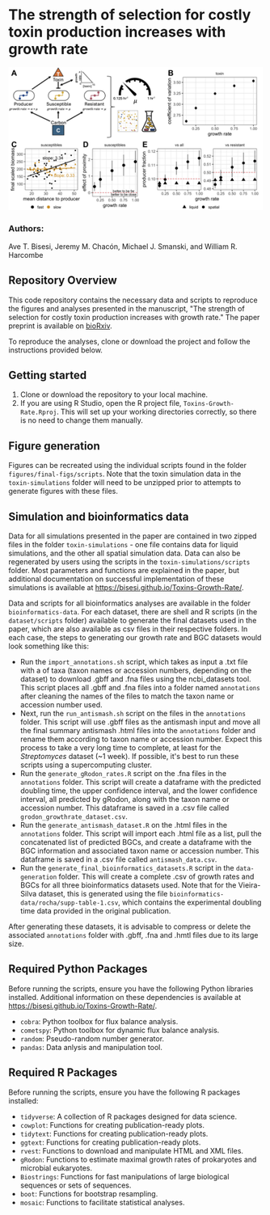# The strength of selection for costly toxin production increases with growth rate

![Bacterial ecology](https://github.com/bisesi/Toxins-Growth-Rate/blob/main/figures/final-figs/imgs/figure-1-final.png)

### Authors:

Ave T. Bisesi, Jeremy M. Chacón, Michael J. Smanski, and William R. Harcombe

## Repository Overview

This code repository contains the necessary data and scripts to reproduce the figures and analyses presented in the manuscript, "The strength of selection for costly toxin production increases with growth rate." The paper preprint is available on [bioRxiv](https://www.biorxiv.org/content/10.1101/2024.12.09.627242v1).

To reproduce the analyses, clone or download the project and follow the instructions provided below.

## Getting started

1. Clone or download the repository to your local machine.
2. If you are using R Studio, open the R project file, ```Toxins-Growth-Rate.Rproj```. This will set up your working directories correctly, so there is no need to change them manually. 

## Figure generation

Figures can be recreated using the individual scripts found in the folder ```figures/final-figs/scripts```. Note that the toxin simulation data in the `toxin-simulations` folder will need to be unzipped prior to attempts to generate figures with these files. 

## Simulation and bioinformatics data

Data for all simulations presented in the paper are contained in two zipped files in the folder `toxin-simulations` - one file contains data for liquid simulations, and the other all spatial simulation data. Data can also be regenerated by users using the scripts in the `toxin-simulations/scripts` folder. Most parameters and functions are explained in the paper, but additional documentation on successful implementation of these simulations is available at https://bisesi.github.io/Toxins-Growth-Rate/. 

Data and scripts for all bioinformatics analyses are available in the folder `bioinformatics-data`. For each dataset, there are shell and R scripts (in the `dataset/scripts` folder) available to generate the final datasets used in the paper, which are also available as csv files in their respective folders. In each case, the steps to generating our growth rate and BGC datasets would look something like this:

- Run the `import_annotations.sh` script, which takes as input a .txt file with a of taxa (taxon names or accession numbers, depending on the dataset) to download .gbff and .fna files using the ncbi_datasets tool. This script places all .gbff and .fna files into a folder named `annotations` after cleaning the names of the files to match the taxon name or accession number used. 
- Next, run the `run_antismash.sh` script on the files in the `annotations` folder. This script will use .gbff files as the antismash input and move all the final summary antismash .html files into the `annotations` folder and rename them according to taxon name or accession number. Expect this process to take a very long time to complete, at least for the *Streptomyces* dataset (~1 week). If possible, it's best to run these scripts using a supercomputing cluster.
- Run the `generate_gRodon_rates.R` script on the .fna files in the `annotations` folder. This script will create a dataframe with the predicted doubling time, the upper confidence interval, and the lower confidence interval, all predicted by gRodon, along with the taxon name or accession number. This dataframe is saved in a .csv file called `grodon_growthrate_dataset.csv`.
- Run the `generate_antismash_dataset.R` on the .html files in the `annotations` folder. This script will import each .html file as a list, pull the concatenated list of predicted BGCs, and create a dataframe with the BGC information and associated taxon name or accession number. This dataframe is saved in a .csv file called `antismash_data.csv`.
- Run the `generate_final_bioinformatics_datasets.R` script in the `data-generation` folder. This will create a complete .csv of growth rates and BGCs for all three bioinformatics datasets used. Note that for the Vieira-Silva dataset, this is generated using the file `bioinformatics-data/rocha/supp-table-1.csv`, which contains the experimental doubling time data provided in the original publication. 

After generating these datasets, it is advisable to compress or delete the associated `annotations` folder with .gbff, .fna and .hmtl files due to its large size.

## Required Python Packages

Before running the scripts, ensure you have the following Python libraries installed. Additional information on these dependencies is available at https://bisesi.github.io/Toxins-Growth-Rate/.

- ```cobra```: Python toolbox for flux balance analysis.
- ```cometspy```: Python toolbox for dynamic flux balance analysis.
- ```random```: Pseudo-random number generator.
- ```pandas```: Data anlysis and manipulation tool.

## Required R Packages

Before running the scripts, ensure you have the following R packages installed:

- ```tidyverse```: A collection of R packages designed for data science. 
- ```cowplot```: Functions for creating publication-ready plots.
- ```tidytext```: Functions for creating publication-ready plots.
- ```ggtext```: Functions for creating publication-ready plots.
- ```rvest```: Functions to download and manipulate HTML and XML files.
- ```gRodon```: Functions to estimate maximal growth rates of prokaryotes and microbial eukaryotes. 
- ```Biostrings```: Functions for fast manipulations of large biological sequences or sets of sequences.
- ```boot```: Functions for bootstrap resampling. 
- ```mosaic```: Functions to facilitate statistical analyses.
